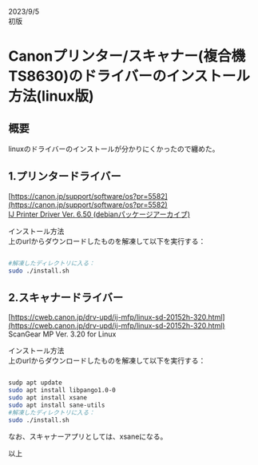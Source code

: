 
2023/9/5  
初版  

# Canonプリンター/スキャナー(複合機 TS8630)のドライバーのインストール方法(linux版)

## 概要
linuxのドライバーのインストールが分かりにくかったので纏めた。


## 1.プリンタードライバー
[https://canon.jp/support/software/os?pr=5582](https://canon.jp/support/software/os?pr=5582)  
[IJ Printer Driver Ver. 6.50 (debianパッケージアーカイブ)](https://pdisp01.c-wss.com/gdl/WWUFORedirectTarget.do?id=MDEwMDAxMTYzNzAx&cmp=ACM&lang=JA)  

インストール方法    
上のurlからダウンロードしたものを解凍して以下を実行する：
```bash

#解凍したディレクトリに入る：
sudo ./install.sh
```

## 2.スキャナードライバー
[https://cweb.canon.jp/drv-upd/ij-mfp/linux-sd-20152h-320.html](https://cweb.canon.jp/drv-upd/ij-mfp/linux-sd-20152h-320.html)  
ScanGear MP Ver. 3.20 for Linux  


インストール方法  
上のurlからダウンロードしたものを解凍して以下を実行する：  
```bash

sudp apt update
sudo apt install libpango1.0-0
sudo apt install xsane
sudo apt install sane-utils
#解凍したディレクトリに入る：
sudo ./install.sh
```

なお、スキャナーアプリとしては、xsaneになる。

以上
